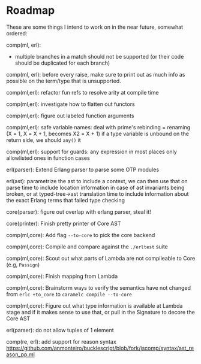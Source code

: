 # Roadmap

These are some things I intend to work on in the near future,
somewhat ordered:

comp(ml, erl):
  * multiple branches in a match should not be supported (or their code should
    be duplicated for each branch)

comp(ml, erl): before every raise, make sure to print out as much info as possible
  on the term/type that is unsupported.

comp(ml,erl): refactor fun refs to resolve arity at compile time

comp(ml,erl): investigate how to flatten out functors

comp(ml,erl): figure out labeled function arguments

comp(ml,erl): safe variable names:
  deal with prime's
  rebinding = renaming (X = 1, X = X + 1, becomes X2 = X + 1)
  if a type variable is unbound on the return side, we should `any()` it

comp(ml,erl): support for guards:
  any expression in most places
  only allowlisted ones in function cases

erl(parser): Extend Erlang parser to parse some OTP modules

erl(ast): parametrize the ast to include a context, we can then use that on
  parse time to include location information in case of ast invariants being
  broken, or at typed-tree->ast translation time to include information about
  the exact Erlang terms that failed type checking

core(parser): figure out overlap with erlang parser, steal it!

core(printer): Finish pretty printer of Core AST

comp(ml,core): Add flag `--to-core` to pick the core backend

comp(ml,core): Compile and compare against the `./erltest` suite

comp(ml,core): Scout out what parts of Lambda are not compileable to Core (e.g, `Passign`)

comp(ml,core): Finish mapping from Lambda

comp(ml,core): Brainstorm ways to verify the semantics have not changed from
  `erlc +to_core` to `caramelc compile --to-core`

comp(ml,core): Figure out what type information is available at Lambda stage
  and if it makes sense to use that, or pull in the Signature to decore the
  Core AST

erl(parser): do not allow tuples of 1 element

comp(re, erl):
  add support for reason syntax
  https://github.com/anmonteiro/bucklescript/blob/fork/jscomp/syntax/ast_reason_pp.ml
